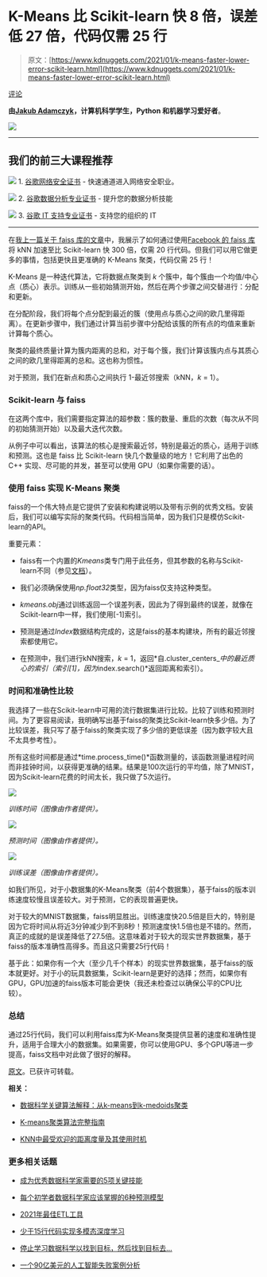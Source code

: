 # K-Means 比 Scikit-learn 快 8 倍，误差低 27 倍，代码仅需 25 行

> 原文：[https://www.kdnuggets.com/2021/01/k-means-faster-lower-error-scikit-learn.html](https://www.kdnuggets.com/2021/01/k-means-faster-lower-error-scikit-learn.html)

[评论](#comments)

**由[Jakub Adamczyk](https://github.com/j-adamczyk)，计算机科学学生，Python 和机器学习爱好者**。

![](../Images/a2f968618e10547fcf2c6c6a6bbac309.png)

* * *

## 我们的前三大课程推荐

![](../Images/0244c01ba9267c002ef39d4907e0b8fb.png) 1\. [谷歌网络安全证书](https://www.kdnuggets.com/google-cybersecurity) - 快速通道进入网络安全职业。

![](../Images/e225c49c3c91745821c8c0368bf04711.png) 2\. [谷歌数据分析专业证书](https://www.kdnuggets.com/google-data-analytics) - 提升您的数据分析技能

![](../Images/0244c01ba9267c002ef39d4907e0b8fb.png) 3\. [谷歌 IT 支持专业证书](https://www.kdnuggets.com/google-itsupport) - 支持您的组织的 IT

* * *

在[我上一篇关于 faiss 库的文章](https://towardsdatascience.com/make-knn-300-times-faster-than-scikit-learns-in-20-lines-5e29d74e76bb)中，我展示了如何通过使用[Facebook 的 faiss 库](https://github.com/facebookresearch/faiss)将 kNN 加速至比 Scikit-learn 快 300 倍，仅需 20 行代码。但我们可以用它做更多的事情，包括更快且更准确的 K-Means 聚类，代码仅需 25 行！

K-Means 是一种迭代算法，它将数据点聚类到 *k* 个簇中，每个簇由一个均值/中心点（质心）表示。训练从一些初始猜测开始，然后在两个步骤之间交替进行：分配和更新。

在分配阶段，我们将每个点分配到最近的簇（使用点与质心之间的欧几里得距离）。在更新步骤中，我们通过计算当前步骤中分配给该簇的所有点的均值来重新计算每个质心。

聚类的最终质量计算为簇内距离的总和，对于每个簇，我们计算该簇内点与其质心之间的欧几里得距离的总和。这也称为惯性。

对于预测，我们在新点和质心之间执行 1-最近邻搜索（kNN，*k* = 1）。

### Scikit-learn 与 faiss

在这两个库中，我们需要指定算法的超参数：簇的数量、重启的次数（每次从不同的初始猜测开始）以及最大迭代次数。

从例子中可以看出，该算法的核心是搜索最近邻，特别是最近的质心，适用于训练和预测。这也是 faiss 比 Scikit-learn 快几个数量级的地方！它利用了出色的 C++ 实现、尽可能的并发，甚至可以使用 GPU（如果你需要的话）。

### 使用 faiss 实现 K-Means 聚类

faiss的一个伟大特点是它提供了安装和构建说明以及带有示例的优秀文档。安装后，我们可以编写实际的聚类代码。代码相当简单，因为我们只是模仿Scikit-learn的API。

重要元素：

+   faiss有一个内置的*Kmeans*类专门用于此任务，但其参数的名称与Scikit-learn不同（参见[文档](https://github.com/facebookresearch/faiss/wiki/Faiss-building-blocks:-clustering,-PCA,-quantization)）。

+   我们必须确保使用*np.float32*类型，因为faiss仅支持这种类型。

+   *kmeans.obj*通过训练返回一个误差列表，因此为了得到最终的误差，就像在Scikit-learn中一样，我们使用[-1]索引。

+   预测是通过*Index*数据结构完成的，这是faiss的基本构建块，所有的最近邻搜索都使用它。

+   在预测中，我们进行kNN搜索，*k* = 1，返回*自.cluster_centers_*中的最近质心的索引（索引[1]，因为*index.search()*返回距离和索引）。

### 时间和准确性比较

我选择了一些在Scikit-learn中可用的流行数据集进行比较。比较了训练和预测时间。为了更容易阅读，我明确写出基于faiss的聚类比Scikit-learn快多少倍。为了比较误差，我只写了基于faiss的聚类实现了多少倍的更低误差（因为数字较大且不太具参考性）。

所有这些时间都是通过*time.process_time()*函数测量的，该函数测量进程时间而非挂钟时间，以获得更准确的结果。结果是100次运行的平均值，除了MNIST，因为Scikit-learn花费的时间太长，我只做了5次运行。

![](../Images/c5ed1c5e3c332b11b91dc3e0e19051d7.png)

*训练时间（图像由作者提供）。*

![](../Images/325ecf334311ed067d590720ead00ade.png)

*预测时间（图像由作者提供）。*

![](../Images/c00dfc80bbbc4290db07ab33415e23d9.png)

*训练误差（图像由作者提供）。*

如我们所见，对于小数据集的K-Means聚类（前4个数据集），基于faiss的版本训练速度较慢且误差较大。对于预测，它的表现普遍更快。

对于较大的MNIST数据集，faiss明显胜出。训练速度快20.5倍是巨大的，特别是因为它将时间从将近3分钟减少到不到8秒！预测速度快1.5倍也是不错的。然而，真正的成就的是误差降低了27.5倍。这意味着对于较大的现实世界数据集，基于faiss的版本准确性高得多。而且这只需要25行代码！

基于此：如果你有一个大（至少几千个样本）的现实世界数据集，基于faiss的版本就更好。对于小的玩具数据集，Scikit-learn是更好的选择；然而，如果你有GPU，GPU加速的faiss版本可能会更快（我还未检查过以确保公平的CPU比较）。

### 总结

通过25行代码，我们可以利用faiss库为K-Means聚类提供显著的速度和准确性提升，适用于合理大小的数据集。如果需要，你可以使用GPU、多个GPU等进一步提高，faiss文档中对此做了很好的解释。

[原文](https://towardsdatascience.com/k-means-8x-faster-27x-lower-error-than-scikit-learns-in-25-lines-eaedc7a3a0c8)。已获许可转载。

**相关：**

+   [数据科学关键算法解释：从k-means到k-medoids聚类](https://www.kdnuggets.com/2020/12/algorithms-explained-k-means-k-medoids-clustering.html)

+   [K-means聚类算法完整指南](https://www.kdnuggets.com/2019/05/guide-k-means-clustering-algorithm.html)

+   [KNN中最受欢迎的距离度量及其使用时机](https://www.kdnuggets.com/2020/11/most-popular-distance-metrics-knn.html)

### 更多相关话题

+   [成为优秀数据科学家需要的5项关键技能](https://www.kdnuggets.com/2021/12/5-key-skills-needed-become-great-data-scientist.html)

+   [每个初学者数据科学家应该掌握的6种预测模型](https://www.kdnuggets.com/2021/12/6-predictive-models-every-beginner-data-scientist-master.html)

+   [2021年最佳ETL工具](https://www.kdnuggets.com/2021/12/mozart-best-etl-tools-2021.html)

+   [少于15行代码实现多模态深度学习](https://www.kdnuggets.com/2023/01/predibase-multi-modal-deep-learning-less-15-lines-code.html)

+   [停止学习数据科学以找到目标，然后找到目标去…](https://www.kdnuggets.com/2021/12/stop-learning-data-science-find-purpose.html)

+   [一个90亿美元的人工智能失败案例分析](https://www.kdnuggets.com/2021/12/9b-ai-failure-examined.html)
